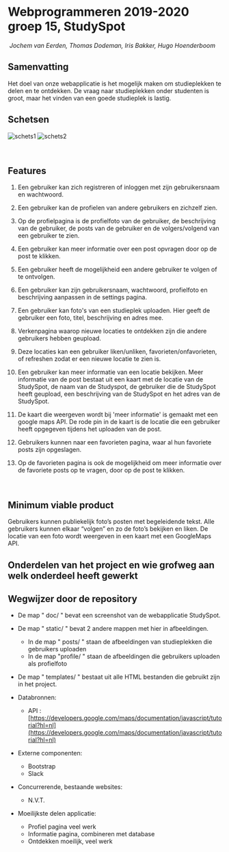# Webprogrammeren 2019-2020 groep 15, StudySpot
​
*Jochem van Eerden, Thomas Dodeman, Iris Bakker, Hugo Hoenderboom*
​
## Samenvatting
Het doel van onze webapplicatie is het mogelijk maken om studieplekken te delen en te ontdekken.
De vraag naar studieplekken onder studenten is groot, maar het vinden van een goede studieplek is lastig.
​
## Schetsen
![schets1](https://lh4.googleusercontent.com/2SD-9bwrHMw_U4cKQIwSJbyUrAzmR4QlMtxOrE57MyNMBoIpvcZegdcQ6iWyq91WzL8ZcmELs-uM-27oi9vf9xZSZaFde_Tq9O5ehxNhzSXyirTZgmvi-PFqx4JZzb0Bmz6Yp3K3)
![schets2](https://lh4.googleusercontent.com/ci63fqtWA1F62GKg7UvFMVGQqltaeL_G9wVoAUM86wlr4isQZXk9rLDX0mJOfmuyGQlFoBQPnZ28O-sDiLW2cMLpv3NNXHJmaDiMMK1e)

​
## Features
1. Een gebruiker kan zich registreren of inloggen met zijn gebruikersnaam en wachtwoord.
2. Een gebruiker kan de profielen van andere gebruikers en zichzelf zien.
3. Op de profielpagina is de profielfoto van de gebruiker, de beschrijving van de gebruiker, de posts van de gebruiker en de volgers/volgend van een gebruiker te zien.
4. Een gebruiker kan meer informatie over een post opvragen door op de post te klikken.
5. Een gebruiker heeft de mogelijkheid een andere gebruiker te volgen of te ontvolgen.

6. Een gebruiker kan zijn gebruikersnaam, wachtwoord, profielfoto en beschrijving aanpassen in de settings pagina.

7. Een gebruiker kan foto's van een studieplek uploaden. Hier geeft de gebruiker een foto, titel, beschrijving en adres mee.


8. Verkenpagina waarop nieuwe locaties te ontdekken zijn die andere gebruikers hebben geupload.
9. Deze locaties kan een gebruiker liken/unliken, favorieten/onfavorieten, of refreshen zodat er een nieuwe locatie te zien is.
10. Een gebruiker kan meer informatie van een locatie bekijken. Meer informatie van de post bestaat uit een kaart met de locatie van de StudySpot, de naam van de Studyspot, de gebruiker die de StudySpot heeft geupload, een beschrijving van de StudySpot en het adres van de StudySpot.
11. De kaart die weergeven wordt bij 'meer informatie' is gemaakt met een google maps API. De rode pin in de kaart is de locatie die een gebruiker heeft opgegeven tijdens het uploaden van de post.

12. Gebruikers kunnen naar een favorieten pagina, waar al hun favoriete posts zijn opgeslagen.
13. Op de favorieten pagina is ook de mogelijkheid om meer informatie over de favoriete posts op te vragen, door op de post te klikken.



​
## Minimum viable product
Gebruikers kunnen publiekelijk foto’s posten met begeleidende tekst. Alle gebruikers kunnen elkaar “volgen” en zo de foto’s bekijken en liken. De locatie van een foto wordt weergeven in een kaart met een GoogleMaps API.
​
## Onderdelen van het project en wie grofweg aan welk onderdeel heeft gewerkt


## Wegwijzer door de repository
* De map " doc/ " bevat een screenshot van de webapplicatie StudySpot.

* De map " static/ " bevat 2 andere mappen met hier in afbeeldingen.
    * In de map " posts/ " staan de afbeeldingen van studieplekken die gebruikers uploaden
    * In de map "profile/ " staan de afbeeldingen die gebruikers uploaden als profielfoto

* De map " templates/ " bestaat uit alle HTML bestanden die gebruikt zijn in het project.


* Databronnen:
    * API : [https://developers.google.com/maps/documentation/javascript/tutorial?hl=nl](https://developers.google.com/maps/documentation/javascript/tutorial?hl=nl)
* Externe componenten:
    * Bootstrap
    * Slack
* Concurrerende, bestaande websites:
    * N.V.T.
* Moeilijkste delen applicatie:
    * Profiel pagina veel werk
    * Informatie pagina, combineren met database
    * Ontdekken moeilijk, veel werk
